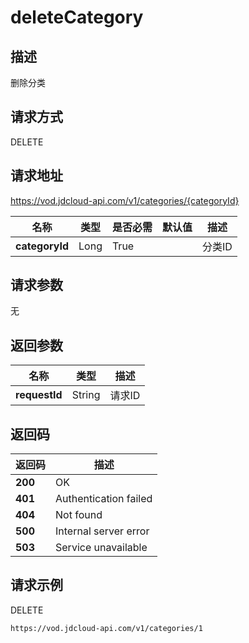 # deleteCategory


## 描述
删除分类

## 请求方式
DELETE

## 请求地址
https://vod.jdcloud-api.com/v1/categories/{categoryId}

|名称|类型|是否必需|默认值|描述|
|---|---|---|---|---|
|**categoryId**|Long|True| |分类ID|

## 请求参数
无


## 返回参数
|名称|类型|描述|
|---|---|---|
|**requestId**|String|请求ID|


## 返回码
|返回码|描述|
|---|---|
|**200**|OK|
|**401**|Authentication failed|
|**404**|Not found|
|**500**|Internal server error|
|**503**|Service unavailable|

## 请求示例
DELETE
```
https://vod.jdcloud-api.com/v1/categories/1

```
